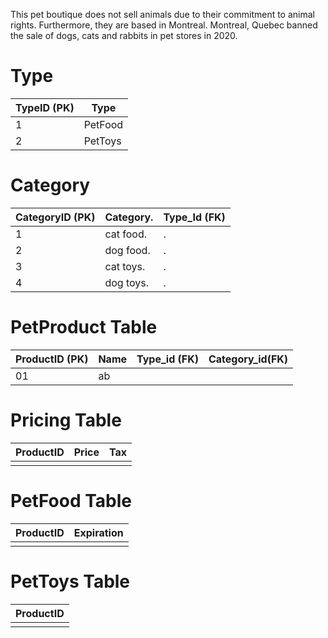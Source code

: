 This pet boutique does not sell animals due to their commitment to animal rights. Furthermore, they are based in Montreal. Montreal, Quebec banned the sale of dogs, cats and rabbits in pet stores in 2020. 

# Type
| TypeID (PK)        | Type          | 
| ------------------ | --------------|
| 1                  | PetFood       |  
| 2                  | PetToys       | 


# Category 
|CategoryID (PK)     |Category.      |   Type_Id (FK)|
|--------------------|---------------|---------------|
| 1                  |cat food.      |.              |
| 2                  |dog food.      |.              |
| 3                  |cat toys.      |.              |
|4                   |dog toys.      |.              |

# PetProduct Table

| ProductID (PK) | Name          | Type_id (FK) |Category_id(FK)  | 
| -------------- | --------------| -------------| --------------- | 
| 01             |  ab           |              |                 |      



# Pricing Table

| ProductID          | Price | Tax |
| ------------------ | ----- | --- |
|                    |       |     |

# PetFood Table

| ProductID          | Expiration |
| ------------------ | ---------- |
|                    |            |

# PetToys Table

| ProductID          |
| ------------------ |
|                    |

